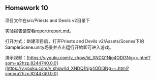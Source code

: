 ## Homework 10

项目文件在src/Priests and Devils v2目录下

实验报告请查看[report/report.md](report/report.md)。

打开方式：新建项目后，打开Priests and Devils v2/Assets/Scenes下的SampleScene.unity场景并点击运行开始即可进入游戏。

演示视频：[https://v.youku.com/v_show/id_XNDQ1Njg4ODI3Ng==.html?spm=a2hzp.8244740.0.0](https://v.youku.com/v_show/id_XNDQ1Njg4ODI3Ng==.html?spm=a2hzp.8244740.0.0)